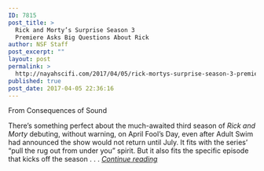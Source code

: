 ```yaml
---
ID: 7815
post_title: >
  Rick and Morty’s Surprise Season 3
  Premiere Asks Big Questions About Rick
author: NSF Staff
post_excerpt: ""
layout: post
permalink: >
  http://nayahscifi.com/2017/04/05/rick-mortys-surprise-season-3-premiere-asks-big-questions-rick/
published: true
post_date: 2017-04-05 22:36:16
---
```

From Consequences of Sound

There’s something perfect about the much-awaited third season of <em>Rick and Morty</em> debuting, without warning, on April Fool’s Day, even after Adult Swim had announced the show would not return until July. It fits with the series’ “pull the rug out from under you” spirit. But it also fits the specific episode that kicks off the season . . . <a href="https://consequenceofsound.net/2017/04/rick-and-mortys-surprise-season-3-premiere-asks-big-questions-about-rick/"><em>Continue reading</em></a>